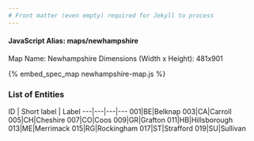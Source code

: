 ```yaml
---
# Front matter (even empty) required for Jekyll to process
---
```


#### JavaScript Alias: maps/newhampshire

Map Name: Newhampshire
Dimensions (Width x Height): 481x901



{% embed_spec_map newhampshire-map.js %}

### List of Entities

ID | Short label | Label
---|---|---|---
001|BE|Belknap
003|CA|Carroll
005|CH|Cheshire
007|CO|Coos
009|GR|Grafton
011|HB|Hillsborough
013|ME|Merrimack
015|RG|Rockingham
017|ST|Strafford
019|SU|Sullivan


